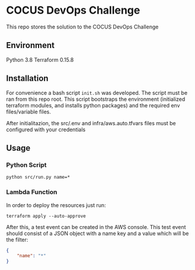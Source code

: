 # COCUS DevOps Challenge

This repo stores the solution to the COCUS DevOps Challenge

## Environment
Python 3.8
Terraform 0.15.8

## Installation

For convenience a bash script ```init.sh``` was developed. 
The script must be ran from this repo root.
This script bootstraps the environment (initialized terraform modules, and installs python packages) and the required env files/variable files.

After initialitazion, the src/.env and infra/aws.auto.tfvars files must be configured with your credentials

## Usage

### Python Script

```
python src/run.py name=*
```

### Lambda Function

In order to deploy the resources just run:
```
terraform apply --auto-approve
```
After this, a test event can be created in the AWS console.
This test event should consist of a JSON object with a name key and a value which will be the filter:
```JSON
{
    "name": "*"
}
```

